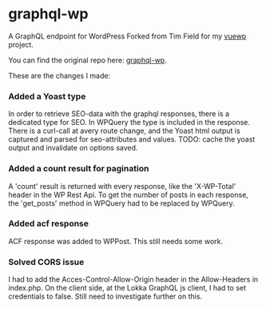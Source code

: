 # graphql-wp
A GraphQL endpoint for WordPress
Forked from Tim Field for my [vuewp](https://github.com/whuysmans/vuewp) project.

You can find the original repo here: [graphql-wp](https://github.com/tim-field/graphql-wp).

These are the changes I made:

### Added a Yoast type
In order to retrieve SEO-data with the graphql responses, there is a dedicated type for SEO. In WPQuery the type is included in the response. There is a curl-call at avery route change, and the Yoast html output is captured and parsed for seo-attributes and values. TODO: cache the yoast output and invalidate on options saved.

### Added a count result for pagination
A 'count' result is returned with every response, like the 'X-WP-Total' header in the WP Rest Api. To get the number of posts in each response, the 'get_posts' method in WPQuery had to be replaced by WPQuery.

### Added acf response
ACF response was added to WPPost. This still needs some work.

### Solved CORS issue
I had to add the Acces-Control-Allow-Origin header in the Allow-Headers in index.php. On the client side, at the Lokka GraphQL js client, I had to set credentials to false. Still need to investigate further on this.

